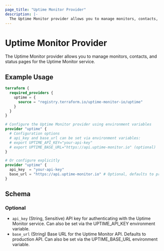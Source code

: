 ```yaml
---
page_title: "Uptime Monitor Provider"
description: |-
  The Uptime Monitor provider allows you to manage monitors, contacts, and status pages for the Uptime Monitor service.
---
```


# Uptime Monitor Provider

The Uptime Monitor provider allows you to manage monitors, contacts, and status pages for the Uptime Monitor service.

## Example Usage

```terraform
terraform {
  required_providers {
    uptime = {
      source = "registry.terraform.io/uptime-monitor-io/uptime"
    }
  }
}

# Configure the Uptime Monitor provider using environment variables
provider "uptime" {
  # Configuration options
  # api_key and base_url can be set via environment variables:
  # export UPTIME_API_KEY="your-api-key"
  # export UPTIME_BASE_URL="https://api.uptime-monitor.io" (optional)
}

# Or configure explicitly
provider "uptime" {
  api_key  = "your-api-key"
  base_url = "https://api.uptime-monitor.io" # Optional, defaults to production API
}
```

<!-- schema generated by tfplugindocs -->
## Schema

### Optional

- `api_key` (String, Sensitive) API key for authenticating with the Uptime Monitor service. Can also be set via the UPTIME_API_KEY environment variable.
- `base_url` (String) Base URL for the Uptime Monitor API. Defaults to production API. Can also be set via the UPTIME_BASE_URL environment variable.